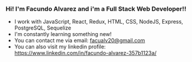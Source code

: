 ### Hi! I'm Facundo Alvarez and i'm a Full Stack Web Developer!!


- I work with JavaScript, React, Redux, HTML, CSS, NodeJS, Express, PostgreSQL, Sequelize
- I'm constantly learning something new!
- You can contact me via email: facualv20@gmail.com
- You can also visit my linkedin profile: https://www.linkedin.com/in/facundo-alvarez-357b1123a/
